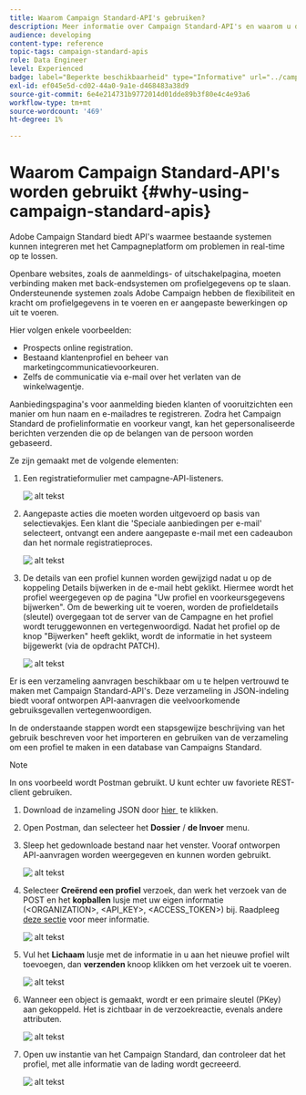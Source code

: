 ```yaml
---
title: Waarom Campaign Standard-API's gebruiken?
description: Meer informatie over Campaign Standard-API's en waarom u deze gebruikt.
audience: developing
content-type: reference
topic-tags: campaign-standard-apis
role: Data Engineer
level: Experienced
badge: label="Beperkte beschikbaarheid" type="Informative" url="../campaign-standard-migration-home.md" tooltip="Beperkt tot gemigreerde gebruikers in Campaign Standard"
exl-id: ef045e5d-cd02-44a0-9a1e-d468483a38d9
source-git-commit: 6e4e214731b9772014d01dde89b3f80e4c4e93a6
workflow-type: tm+mt
source-wordcount: '469'
ht-degree: 1%

---
```


# Waarom Campaign Standard-API&#39;s worden gebruikt {#why-using-campaign-standard-apis}

Adobe Campaign Standard biedt API&#39;s waarmee bestaande systemen kunnen integreren met het Campagneplatform om problemen in real-time op te lossen.

Openbare websites, zoals de aanmeldings- of uitschakelpagina, moeten verbinding maken met back-endsystemen om profielgegevens op te slaan. Ondersteunende systemen zoals Adobe Campaign hebben de flexibiliteit en kracht om profielgegevens in te voeren en er aangepaste bewerkingen op uit te voeren.

Hier volgen enkele voorbeelden:

* Prospects online registration.
* Bestaand klantenprofiel en beheer van marketingcommunicatievoorkeuren.
  <!--* Event based transactional communication triggering – order confirmation, booking Itinerary, password reset, etc.-->
* Zelfs de communicatie via e-mail over het verlaten van de winkelwagentje.

Aanbiedingspagina&#39;s voor aanmelding bieden klanten of vooruitzichten een manier om hun naam en e-mailadres te registreren. Zodra het Campaign Standard de profielinformatie en voorkeur vangt, kan het gepersonaliseerde berichten verzenden die op de belangen van de persoon worden gebaseerd.

Ze zijn gemaakt met de volgende elementen:

1. Een registratieformulier met campagne-API-listeners.

   ![&#x200B; alt tekst &#x200B;](assets/apis_uc1.png)

1. Aangepaste acties die moeten worden uitgevoerd op basis van selectievakjes. Een klant die &#39;Speciale aanbiedingen per e-mail&#39; selecteert, ontvangt een andere aangepaste e-mail met een cadeaubon dan het normale registratieproces.

   ![&#x200B; alt tekst &#x200B;](assets/apis_uc2.png)

1. De details van een profiel kunnen worden gewijzigd nadat u op de koppeling Details bijwerken in de e-mail hebt geklikt. Hiermee wordt het profiel weergegeven op de pagina &quot;Uw profiel en voorkeursgegevens bijwerken&quot;. Om de bewerking uit te voeren, worden de profieldetails (sleutel) overgegaan tot de server van de Campagne en het profiel wordt teruggewonnen en vertegenwoordigd. Nadat het profiel op de knop &quot;Bijwerken&quot; heeft geklikt, wordt de informatie in het systeem bijgewerkt (via de opdracht PATCH).

   ![&#x200B; alt tekst &#x200B;](assets/apis_uc3.png)

Er is een verzameling aanvragen beschikbaar om u te helpen vertrouwd te maken met Campaign Standard-API&#39;s. Deze verzameling in JSON-indeling biedt vooraf ontworpen API-aanvragen die veelvoorkomende gebruiksgevallen vertegenwoordigen.

In de onderstaande stappen wordt een stapsgewijze beschrijving van het gebruik beschreven voor het importeren en gebruiken van de verzameling om een profiel te maken in een database van Campaigns Standard.

>[!NOTE]
>
>In ons voorbeeld wordt Postman gebruikt. U kunt echter uw favoriete REST-client gebruiken.

1. Download de inzameling JSON door [&#x200B; hier &#x200B;](https://helpx.adobe.com/content/dam/help/en/campaign/kb/working-with-acs-api/_jcr_content/main-pars/download_section/download-1/KB_postman_collection.json.zip) te klikken.

1. Open Postman, dan selecteer het **Dossier** / **de Invoer** menu.

1. Sleep het gedownloade bestand naar het venster. Vooraf ontworpen API-aanvragen worden weergegeven en kunnen worden gebruikt.

   ![&#x200B; alt tekst &#x200B;](assets/postman_collection.png)

1. Selecteer **Creërend een profiel** verzoek, dan werk het verzoek van de POST en het **kopballen** lusje met uw eigen informatie (&lt;ORGANIZATION>, &lt;API_KEY>, &lt;ACCESS_TOKEN>) bij. Raadpleeg [deze sectie](setting-up-api-access.md) voor meer informatie.

   ![&#x200B; alt tekst &#x200B;](assets/postman_uc1.png)

1. Vul het **Lichaam** lusje met de informatie in u aan het nieuwe profiel wilt toevoegen, dan **verzenden** knoop klikken om het verzoek uit te voeren.

   ![&#x200B; alt tekst &#x200B;](assets/postman_uc2.png)

1. Wanneer een object is gemaakt, wordt er een primaire sleutel (PKey) aan gekoppeld. Het is zichtbaar in de verzoekreactie, evenals andere attributen.

   ![&#x200B; alt tekst &#x200B;](assets/postman_uc3.png)

1. Open uw instantie van het Campaign Standard, dan controleer dat het profiel, met alle informatie van de lading wordt gecreeerd.

   ![&#x200B; alt tekst &#x200B;](assets/postman_uc4.png)
